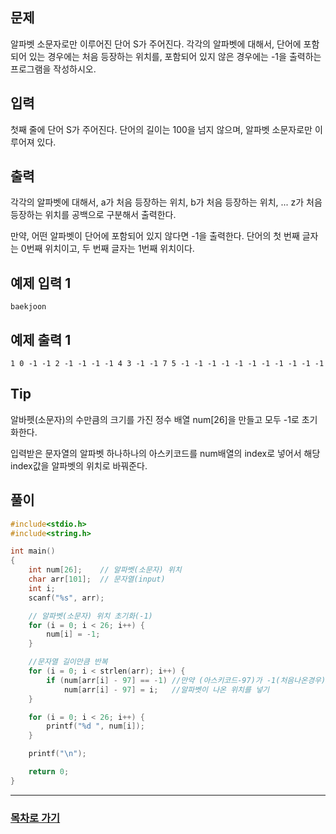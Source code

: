 ## 문제

알파벳 소문자로만 이루어진 단어 S가 주어진다. 각각의 알파벳에 대해서, 단어에 포함되어 있는 경우에는 처음 등장하는 위치를, 포함되어 있지 않은 경우에는 -1을 출력하는 프로그램을 작성하시오.

## 입력

첫째 줄에 단어 S가 주어진다. 단어의 길이는 100을 넘지 않으며, 알파벳 소문자로만 이루어져 있다.

## 출력

각각의 알파벳에 대해서, a가 처음 등장하는 위치, b가 처음 등장하는 위치, ... z가 처음 등장하는 위치를 공백으로 구분해서 출력한다.

만약, 어떤 알파벳이 단어에 포함되어 있지 않다면 -1을 출력한다. 단어의 첫 번째 글자는 0번째 위치이고, 두 번째 글자는 1번째 위치이다.

## 예제 입력 1

```
baekjoon
```

## 예제 출력 1

```
1 0 -1 -1 2 -1 -1 -1 -1 4 3 -1 -1 7 5 -1 -1 -1 -1 -1 -1 -1 -1 -1 -1 -1
```

## Tip

알바펫(소문자)의 수만큼의 크기를 가진 정수 배열 num[26]을 만들고 모두 -1로 초기화한다.

입력받은 문자열의 알파벳 하나하나의 아스키코드를 num배열의 index로 넣어서 해당 index값을 알파벳의 위치로 바꿔준다.

## 풀이
```c
#include<stdio.h>
#include<string.h>

int main()
{
	int num[26];	// 알파벳(소문자) 위치
	char arr[101];	// 문자열(input)
	int i;
	scanf("%s", arr);

	// 알파벳(소문자) 위치 초기화(-1)
	for (i = 0; i < 26; i++) {
		num[i] = -1;
	}

	//문자열 길이만큼 반복
	for (i = 0; i < strlen(arr); i++) {
		if (num[arr[i] - 97] == -1)	//만약 (아스키코드-97)가 -1(처음나온경우)라면
			num[arr[i] - 97] = i;	//알파벳이 나온 위치를 넣기
	}

	for (i = 0; i < 26; i++) {
		printf("%d ", num[i]);
	}

	printf("\n");

	return 0;
}
```
---

### [목차로 가기](./../../../../)